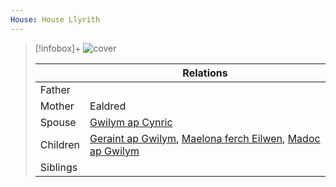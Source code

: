 ```yaml
---
House: House Llyrith
---
```


> [!infobox]+
> ![cover](Eilwen%20ferch%20Ealdred.png)
> 
> || Relations   |
> | ---- | ---- |
> | Father ||
> | Mother | Ealdred |
> | Spouse | [Gwilym ap Cynric](Gwilym%20ap%20Cynric.md) |
> | Children| [Geraint ap Gwilym](Geraint%20ap%20Gwilym.md), [Maelona ferch Eilwen](Maelona%20ferch%20Eilwen.md), [Madoc ap Gwilym](Madoc%20ap%20Gwilym.md) |
> | Siblings ||

